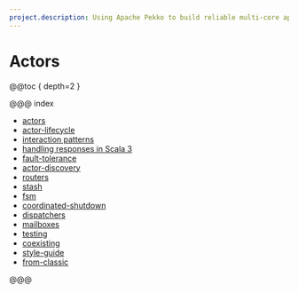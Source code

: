 ```yaml
---
project.description: Using Apache Pekko to build reliable multi-core applications distributed across a network that scale up and scale out.
---
```

# Actors

@@toc { depth=2 }

@@@ index

* [actors](actors.md)
* [actor-lifecycle](actor-lifecycle.md)
* [interaction patterns](interaction-patterns.md)
* [handling responses in Scala 3](handling-actor-responses-scala3.md)
* [fault-tolerance](fault-tolerance.md)
* [actor-discovery](actor-discovery.md)
* [routers](routers.md)
* [stash](stash.md)
* [fsm](fsm.md)
* [coordinated-shutdown](../coordinated-shutdown.md)
* [dispatchers](dispatchers.md)
* [mailboxes](mailboxes.md)
* [testing](testing.md)
* [coexisting](coexisting.md)
* [style-guide](style-guide.md)
* [from-classic](from-classic.md)

@@@
